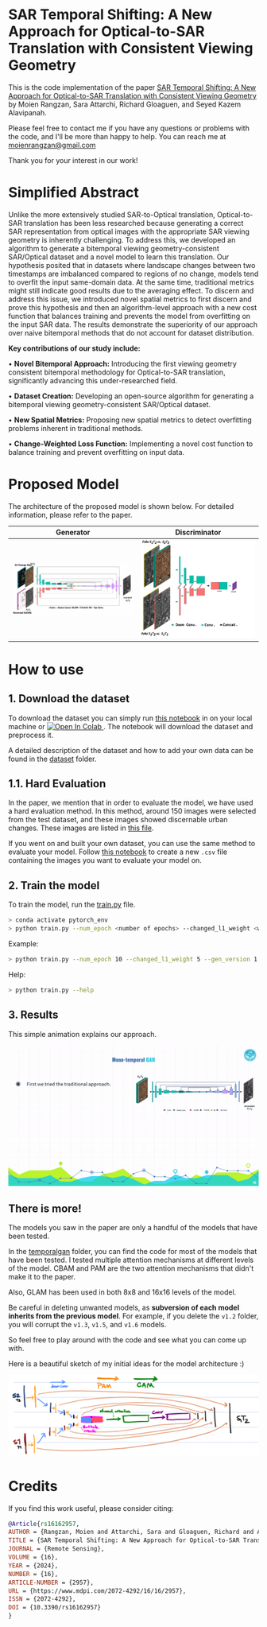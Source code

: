 # SAR Temporal Shifting: A New Approach for Optical-to-SAR Translation with Consistent Viewing Geometry

This is the code implementation of the paper [SAR Temporal Shifting: A New Approach for Optical-to-SAR Translation with Consistent Viewing Geometry](https://www.mdpi.com/2072-4292/16/16/2957) by Moien Rangzan, Sara Attarchi, Richard Gloaguen, and Seyed Kazem Alavipanah.

Please feel free to contact me if you have any questions or problems with the code, and I'll be more than happy to help. You can reach me at [moienrangzan@gmail.com](mailto:moienrangzan@gmail.com)   

Thank you for your interest in our work!

# Simplified Abstract
Unlike the more extensively studied SAR-to-Optical translation, Optical-to-SAR translation has been less researched because generating a correct SAR representation from optical images with the appropriate SAR viewing geometry is inherently challenging.  To address this, we developed an algorithm to generate a bitemporal viewing geometry-consistent SAR/Optical dataset and a novel model to learn this translation. Our hypothesis posited that in datasets where landscape changes between two timestamps are imbalanced compared to regions of no change, models tend to overfit the input same-domain data. At the same time, traditional metrics might still indicate good results due to the averaging effect. To discern and address this issue, we introduced novel spatial metrics to first discern and prove this hypothesis and then an algorithm-level approach with a new cost function that balances training and prevents the model from overfitting on the input SAR data. The results demonstrate the superiority of our approach over naive bitemporal methods that do not account for dataset distribution. 

**Key contributions of our study include:**

  •	**Novel Bitemporal Approach:** Introducing the first viewing geometry consistent bitemporal methodology for Optical-to-SAR translation, significantly advancing this under-researched field.

  •	**Dataset Creation:** Developing an open-source algorithm for generating a bitemporal viewing geometry-consistent SAR/Optical dataset.

  •	**New Spatial Metrics:** Proposing new spatial metrics to detect overfitting problems inherent in traditional methods.

  •	**Change-Weighted Loss Function:** Implementing a novel cost function to balance training and prevent overfitting on input data.




# Proposed Model
The architecture of the proposed model is shown below. For detailed information, please refer to the paper.

| Generator | Discriminator | 
| :---: | :---: |
| ![](readme_assests/generator.jpg) | ![](readme_assests/Discriminator.jpg) |


# How to use

## 1. Download the dataset
To download the dataset you can simply run [this notebook](./dataset/Dataset_creator.ipynb) in on your local machine or
<a target="_blank" href="https://colab.research.google.com/github/moienr/TemporalGAN/blob/main/dataset/Dataset_creator.ipynb">
  <img src="https://colab.research.google.com/assets/colab-badge.svg" alt="Open In Colab"/>
</a>
. The notebook will download the dataset and preprocess it.

A detailed description of the dataset and how to add your own data can be found in the [dataset](./dataset/) folder.

## 1.1. Hard Evaluation
In the paper, we mention that in order to evaluate the model, we have used a hard evaluation method. In this method, around 150 images were selected from the test dataset, and these images showed discernable urban changes. These images are listed in [this file](./changedetection/changed_pairs.csv). 

If you went on and built your own dataset, you can use the same method to evaluate your model. Follow [this notebook](./changedetection/tensor_cd.ipynb) to create a new `.csv` file containing the images you want to evaluate your model on.



## 2. Train the model
To train the model, run the [train.py](./train.py) file. 

```bash
> conda activate pytorch_env
> python train.py --num_epoch <number of epochs> --changed_l1_weight <weight of the changed L1 loss> 
```

Example:
```bash 
> python train.py --num_epoch 10 --changed_l1_weight 5 --gen_version 1.3 --no_input_change_map 
```

Help:
```bash
> python train.py --help
```




## 3. Results
This simple animation explains our approach.

![Da Gameplay](readme_assests/results.gif)

<!-- ![Results](readme_assests/example1.jpg) -->

<!-- ![More Results](readme_assests/more_examples.jpg) -->


<!-- ![Attention](readme_assests/att%2000_00_00-00_00_30.gif) -->
 

## There is more!
The models you saw in the paper are only a handful of the models that have been tested. 

In the [temporalgan](./temporalgan/) folder, you can find the code for most of the models that have been tested. I tested multiple attention mechanisms at different levels of the model. CBAM and PAM are the two attention mechanisms that didn't make it to the paper.

Also, GLAM has been used in both 8x8 and 16x16 levels of the model.

Be careful in deleting unwanted models, as **subversion of each model inherits from the previous model**. For example, if you delete the `v1.2` folder, you will corrupt the `v1.3`, `v1.5`, and `v1.6` models.

So feel free to play around with the code and see what you can come up with.

Here is a beautiful sketch of my initial ideas for the model architecture :)

![Model archi](readme_assests/model%20arch.png)


# Credits
If you find this work useful, please consider citing:

```bibtex
@Article{rs16162957,
AUTHOR = {Rangzan, Moien and Attarchi, Sara and Gloaguen, Richard and Alavipanah, Seyed Kazem},
TITLE = {SAR Temporal Shifting: A New Approach for Optical-to-SAR Translation with Consistent Viewing Geometry},
JOURNAL = {Remote Sensing},
VOLUME = {16},
YEAR = {2024},
NUMBER = {16},
ARTICLE-NUMBER = {2957},
URL = {https://www.mdpi.com/2072-4292/16/16/2957},
ISSN = {2072-4292},
DOI = {10.3390/rs16162957}
}

```
